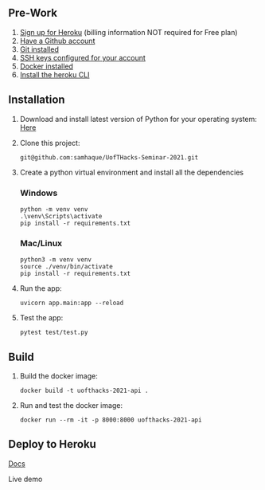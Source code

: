 ## Pre-Work
1. [Sign up for Heroku](https://www.heroku.com/home) (billing information NOT required for Free plan)
2. [Have a Github account](https://github.com/join)
3. [Git installed](https://git-scm.com/)
4. [SSH keys configured for your account](https://docs.github.com/en/github/authenticating-to-github/connecting-to-github-with-ssh)
5. [Docker installed](https://docs.docker.com/get-docker/)
6. [Install the heroku CLI](https://devcenter.heroku.com/articles/heroku-cli#download-and-install)

## Installation
1. Download and install latest version of Python for your operating system: [Here](https://www.python.org/downloads/)
2. Clone this project:
   ```
   git@github.com:samhaque/UofTHacks-Seminar-2021.git
   ```
3. Create a python virtual environment and install all the dependencies
   
   ### Windows
   ```
   python -m venv venv
   .\venv\Scripts\activate
   pip install -r requirements.txt
   ```
   ### Mac/Linux
   ```
   python3 -m venv venv
   source ./venv/bin/activate
   pip install -r requirements.txt
   ```
4. Run the app:
   ```
   uvicorn app.main:app --reload
   ```
5. Test the app:
   ```
   pytest test/test.py
   ```
   
## Build
1. Build the docker image:
   ```
   docker build -t uofthacks-2021-api .
   ```
2. Run and test the docker image:
   ```
   docker run --rm -it -p 8000:8000 uofthacks-2021-api
   ```

## Deploy to Heroku
[Docs](https://devcenter.heroku.com/articles/container-registry-and-runtime)

Live demo
   
